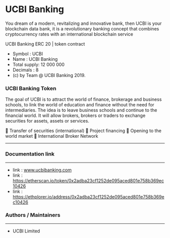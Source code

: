 # UCBI Banking

You dream of a modern, revitalizing and innovative bank, then UCBI is your blockchain data bank, it is a revolutionary banking concept that combines cryptocurrency rates with an international blockchain service

UCBI Banking ERC 20 | token contract

- Symbol      : UCBI
- Name        : UCBI Banking
- Total supply: 12 000 000
- Decimals    : 8
- (c) by Team @ UCBI Banking 2019.


### UCBI Banking Token

The goal of UCBI is to attract the world of finance, brokerage and business schools, to link the world of education and finance without the need for intermediaries. The idea is to leave business schools and continue to the financial world. It will allow brokers, brokers or traders to exchange securities for assets, assets or services.

 Transfer of securities (international)
 Project financing
 Opening to the world market
 International Broker Network

---

### Documentation link
---

- link : www.ucbibanking.com
- link : https://etherscan.io/token/0x2adba23cf1252de095aced801e758b369ec10426
- link : https://ethplorer.io/address/0x2adba23cf1252de095aced801e758b369ec10426


### Authors / Maintainers
---

- UCBI Limited
